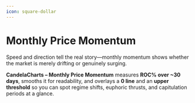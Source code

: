 ```yaml
---
icon: square-dollar
---
```


# Monthly Price Momentum

Speed and direction tell the real story—monthly momentum shows whether the market is merely drifting or genuinely surging.&#x20;

**CandelaCharts – Monthly Price Momentum** measures **ROC% over \~30 days**, smooths it for readability, and overlays a **0 line** and an **upper threshold** so you can spot regime shifts, euphoric thrusts, and capitulation periods at a glance.
